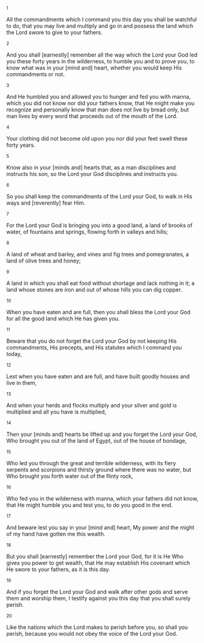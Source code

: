 <sup>1</sup> 

All the commandments which I command you this day you shall be watchful to do, that you may live and multiply and go in and possess the land which the Lord swore to give to your fathers. 

<sup>2</sup> 

And you shall [earnestly] remember all the way which the Lord your God led you these forty years in the wilderness, to humble you and to prove you, to know what was in your [mind and] heart, whether you would keep His commandments or not. 

<sup>3</sup> 

And He humbled you and allowed you to hunger and fed you with manna, which you did not know nor did your fathers know, that He might make you recognize and personally know that man does not live by bread only, but man lives by every word that proceeds out of the mouth of the Lord. 

<sup>4</sup> 

Your clothing did not become old upon you nor did your feet swell these forty years. 

<sup>5</sup> 

Know also in your [minds and] hearts that, as a man disciplines and instructs his son, so the Lord your God disciplines and instructs you. 

<sup>6</sup> 

So you shall keep the commandments of the Lord your God, to walk in His ways and [reverently] fear Him. 

<sup>7</sup> 

For the Lord your God is bringing you into a good land, a land of brooks of water, of fountains and springs, flowing forth in valleys and hills; 

<sup>8</sup> 

A land of wheat and barley, and vines and fig trees and pomegranates, a land of olive trees and honey; 

<sup>9</sup> 

A land in which you shall eat food without shortage and lack nothing in it; a land whose stones are iron and out of whose hills you can dig copper. 

<sup>10</sup> 

When you have eaten and are full, then you shall bless the Lord your God for all the good land which He has given you. 

<sup>11</sup> 

Beware that you do not forget the Lord your God by not keeping His commandments, His precepts, and His statutes which I command you today, 

<sup>12</sup> 

Lest when you have eaten and are full, and have built goodly houses and live in them, 

<sup>13</sup> 

And when your herds and flocks multiply and your silver and gold is multiplied and all you have is multiplied, 

<sup>14</sup> 

Then your [minds and] hearts be lifted up and you forget the Lord your God, Who brought you out of the land of Egypt, out of the house of bondage, 

<sup>15</sup> 

Who led you through the great and terrible wilderness, with its fiery serpents and scorpions and thirsty ground where there was no water, but Who brought you forth water out of the flinty rock, 

<sup>16</sup> 

Who fed you in the wilderness with manna, which your fathers did not know, that He might humble you and test you, to do you good in the end. 

<sup>17</sup> 

And beware lest you say in your [mind and] heart, My power and the might of my hand have gotten me this wealth. 

<sup>18</sup> 

But you shall [earnestly] remember the Lord your God, for it is He Who gives you power to get wealth, that He may establish His covenant which He swore to your fathers, as it is this day. 

<sup>19</sup> 

And if you forget the Lord your God and walk after other gods and serve them and worship them, I testify against you this day that you shall surely perish. 

<sup>20</sup> 

Like the nations which the Lord makes to perish before you, so shall you perish, because you would not obey the voice of the Lord your God.